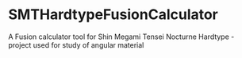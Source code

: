 # SMTHardtypeFusionCalculator
A Fusion calculator tool for Shin Megami Tensei Nocturne Hardtype - project used for study of angular material
